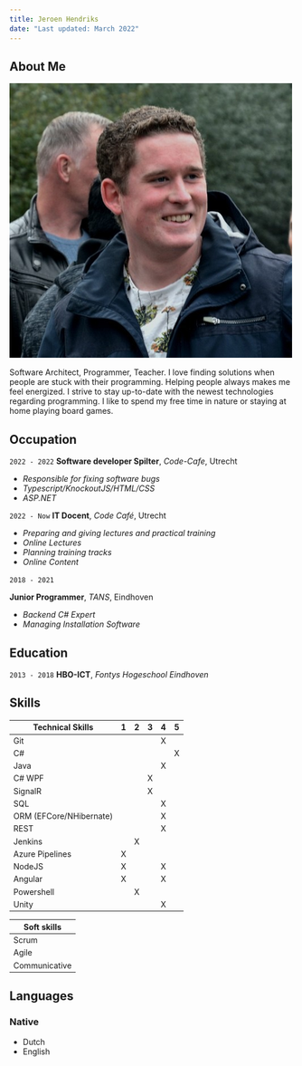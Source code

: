 ```yaml
---
title: Jeroen Hendriks
date: "Last updated: March 2022"
---
```

## About Me

<img class="profile-picture" src="profile.jpeg">

Software Architect, Programmer, Teacher. I love finding solutions when people are stuck with their programming. Helping people always makes me feel energized. I strive to stay up-to-date with the newest technologies regarding programming. I like to spend my free time in nature or staying at home playing board games.

## Occupation
`2022 - 2022`
**Software developer Spilter**, *Code-Cafe*, Utrecht

- *Responsible for fixing software bugs*
- *Typescript/KnockoutJS/HTML/CSS*
- *ASP.NET*

`2022 - Now`
**IT Docent**, *Code Café*, Utrecht

- *Preparing and giving lectures and practical training*
- *Online Lectures*
- *Planning training tracks*
- *Online Content*

`2018 - 2021`

**Junior Programmer**, *TANS*, Eindhoven

- *Backend C# Expert*
- *Managing Installation Software*

## Education
`2013 - 2018`
**HBO-ICT**, *Fontys Hogeschool Eindhoven*

## Skills
| **Technical Skills**      |  1  |  2  |  3  |  4  |  5  | 
| ------------------------- | :-: | :-: | :-: | :-: | :-: | 
| Git                       |     |     |     |   X |     | 
| C#                        |     |     |     |     |  X  |
| Java                      |     |     |     |  X  |     |
| C# WPF                    |     |     |  X  |     |     |
| SignalR                   |     |     |  X  |     |     |
| SQL                       |     |     |     |  X  |     |
| ORM (EFCore/NHibernate)   |     |     |     |  X  |     |
| REST                      |     |     |     |  X  |     |
| Jenkins                   |     |  X  |     |     |     |
| Azure Pipelines           |  X  |     |     |     |     |
| NodeJS                    |  X  |     |     |  X  |     |
| Angular                   |  X  |     |     |  X  |     |
| Powershell                |     |  X  |     |     |     |
| Unity                     |     |     |     |  X  |     |


| **Soft skills**   | 
| ----------------- | 
| Scrum             | 
| Agile             | 
| Communicative     |  


## Languages
### Native
- Dutch
- English

